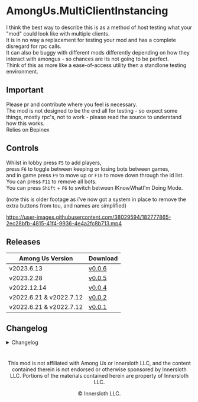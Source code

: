 # AmongUs.MultiClientInstancing

I think the best way to describe this is as a method of host testing what your "mod" could look like with multiple clients.<br>
It is in no way a replacement for testing your mod and has a complete disregard for rpc calls.<br>
It can also be buggy with different mods differently depending on how they interact with amongus - so chances are its not going to be perfect.<br>
Think of this as more like a ease-of-access utility then a standlone testing environment.

## Important
Please pr and contribute where you feel is necessary.<br>
The mod is not designed to be the end all for testing - so expect some things, mostly rpc's, not to work - please read the source to understand how this works.<br>
Relies on Bepinex

## Controls 

Whilst in lobby press `F5` to add players,<br>
press `F6` to toggle between keeping or losing bots between games,<br>
and in game press `F9` to move up or `F10` to move down through the id list.<br>
You can press `F11` to remove all bots.<br>
You can press `Shift` + `F6` to switch between IKnowWhatI'm Doing Mode.

(note this is older footage as i've now got a system in place to remove the extra buttons from tou, and names are simplified)


https://user-images.githubusercontent.com/38029594/182777865-2ec28bfb-4815-41f4-9936-4e4a2fc8b713.mp4


## Releases

| Among Us Version | Download |
|----------|-------------|
| v2023.6.13 | [v0.0.6](https://github.com/MyDragonBreath/AmongUs.MultiClientInstancing/releases/tag/v0.0.6)
| v2023.2.28 | [v0.0.5](https://github.com/MyDragonBreath/AmongUs.MultiClientInstancing/releases/tag/v0.0.5)
| v2022.12.14 | [v0.0.4](https://github.com/MyDragonBreath/AmongUs.MultiClientInstancing/releases/tag/v0.0.4)
| v2022.6.21 & v2022.7.12 | [v0.0.2](https://github.com/MyDragonBreath/AmongUs.MultiClientInstancing/releases/tag/v0.0.2)
| v2022.6.21 & v2022.7.12 | [v0.0.1](https://github.com/MyDragonBreath/AmongUs.MultiClientInstancing/releases/tag/v0.0.1)

## Changelog

<details>
  <summary> Changelog </summary>
  <details>
  <summary> v0.0.6 </summary>
  <ul>
    <li> Updated to latest version </li>
    <li> Submerged compatibility </li>
    <li> Client Simplifications </li>
    <li> IKnowWhatI'm Doing Mode (with shift+f6) </li>
    <li> Mod auto disables in case you accidently join an online game </li>
    <li> Fix null hat </li>
    <li> Fix update checker without internet </li>
    <li> Fix removing all players causing you to lose your body </li>
    <li> Fix light issues </li>
  </ul>
  </details>
  <details>
  <summary> v0.0.5 </summary>
  <ul>
    <li> Robot presistence </li>
    <li> Player removal keybind </li>
    <li> Countdown timer removed </li>
    <li> Fix Airship Spawning </li>
  </ul>
  </details>
  <details>
  <summary> v0.0.4 </summary>
  <ul>
    <li> Updated to latest version, fixed bugs </li>
    <li> Added update warner </li>
    <li> Big thanks to twix who has released me from the basement in exchange for me finally returning to this mod </li>
    <li> Removed Reactor, excess uranium will be sold to prolong my time outside of the basement</li>
  </ul>
  </details>
  <details>
  <summary> v0.0.2 </summary>
  <ul>
    <li> Added clamps, and system to remove TOU buttons </li>
    <li> please save me twix has me locked in basement </li>
  </ul>
  </details>
  <details>
  <summary> v0.0.1 </summary>
  <ul>
    <li> Base systems for creating and switching between Playercontrols </li>
  </ul>
  </details>
</details>


#
<p align="center">This mod is not affiliated with Among Us or Innersloth LLC, and the content contained therein is not endorsed or otherwise sponsored by Innersloth LLC. Portions of the materials contained herein are property of Innersloth LLC.</p>
<p align="center">© Innersloth LLC.</p>

